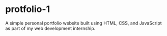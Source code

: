 # protfolio-1
A simple personal portfolio website built using HTML, CSS, and JavaScript as part of my web development internship.
